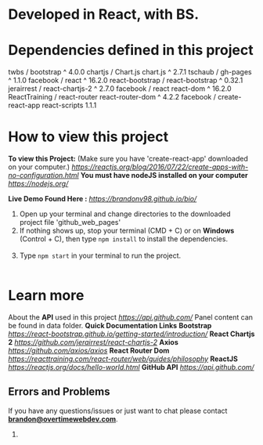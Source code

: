 
# Developed in **React**, with **BS**.


# Dependencies defined in this project
twbs / bootstrap    ^ 4.0.0
chartjs / Chart.js chart.js     ^ 2.7.1
tschaub / gh-pages      ^ 1.1.0
facebook / react    ^ 16.2.0
react-bootstrap / react-bootstrap       ^ 0.32.1
jerairrest / react-chartjs-2       ^ 2.7.0
facebook / react react-dom      ^ 16.2.0
ReactTraining / react-router react-router-dom       ^ 4.2.2
facebook / create-react-app react-scripts       1.1.1


# How to view this project
**To view this Project:**
(Make sure you have 'create-react-app' downloaded on your computer.)
*https://reactjs.org/blog/2016/07/22/create-apps-with-no-configuration.html*
**You must have nodeJS installed on your computer**
*https://nodejs.org/*

**Live Demo Found Here :** *https://brandonv98.github.io/bio/*

1) Open up your terminal and change directories to the downloaded project file 'github_web_pages'
                                                  
2) If nothing shows up, stop your terminal (CMD + C) or on **Windows** (Control + C), then type
`npm install`
to install the dependencies.
                                                  
3) Type
`npm start`
in your terminal to run the project.
                                                  
# Learn more
About the **API** used in this project *https://api.github.com/*
Panel content can be found in data folder.
**Quick Documentation Links**
**Bootstrap** *https://react-bootstrap.github.io/getting-started/introduction/*
**React Chartjs 2** *https://github.com/jerairrest/react-chartjs-2*
**Axios** *https://github.com/axios/axios*
**React Router Dom** *https://reacttraining.com/react-router/web/guides/philosophy*
**ReactJS** *https://reactjs.org/docs/hello-world.html*
**GitHub API** *https://api.github.com/*


## Errors and Problems
If you have any questions/issues or just want to chat please contact **brandon@overtimewebdev.com**.

1)


                                                                                                                                    
                                                                                                                                                

